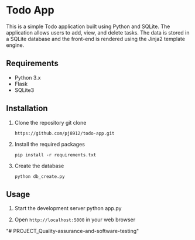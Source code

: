 # Todo App

This is a simple Todo application built using Python and SQLite. The application allows users to add, view, and delete tasks. The data is stored in a SQLite database and the front-end is rendered using the Jinja2 template engine.

## Requirements
- Python 3.x
- Flask
- SQLite3

## Installation
1. Clone the repository git clone 

    `https://github.com/pj8912/todo-app.git`

2. Install the required packages
    
    `pip install -r requirements.txt`

3. Create the database
    
    `python db_create.py`

## Usage
1. Start the development server
    python app.py

2. Open `http://localhost:5000` in your web browser

"# PROJECT_Quality-assurance-and-software-testing" 
